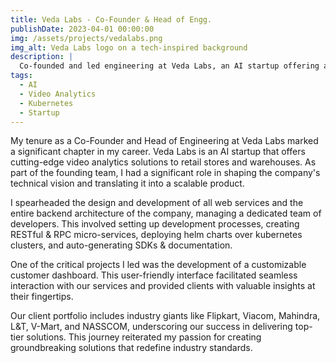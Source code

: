 ```yaml
---
title: Veda Labs - Co-Founder & Head of Engg.
publishDate: 2023-04-01 00:00:00
img: /assets/projects/vedalabs.png
img_alt: Veda Labs logo on a tech-inspired background
description: |
  Co-founded and led engineering at Veda Labs, an AI startup offering analytics over CCTV.
tags:
  - AI
  - Video Analytics
  - Kubernetes
  - Startup
---
```


My tenure as a Co-Founder and Head of Engineering at Veda Labs marked a significant chapter in my career. Veda Labs is an AI startup that offers cutting-edge video analytics solutions to retail stores and warehouses. As part of the founding team, I had a significant role in shaping the company's technical vision and translating it into a scalable product.

I spearheaded the design and development of all web services and the entire backend architecture of the company, managing a dedicated team of developers. This involved setting up development processes, creating RESTful & RPC micro-services, deploying helm charts over kubernetes clusters, and auto-generating SDKs & documentation.

One of the critical projects I led was the development of a customizable customer dashboard. This user-friendly interface facilitated seamless interaction with our services and provided clients with valuable insights at their fingertips.

Our client portfolio includes industry giants like Flipkart, Viacom, Mahindra, L&T, V-Mart, and NASSCOM, underscoring our success in delivering top-tier solutions. This journey reiterated my passion for creating groundbreaking solutions that redefine industry standards.
